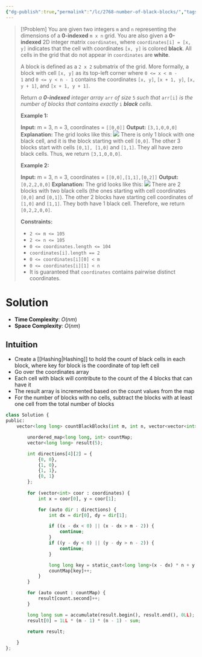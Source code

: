 ```yaml
---
{"dg-publish":true,"permalink":"/lc/2768-number-of-black-blocks/","tags":["matrix","hashing"]}
---
```


>[!Problem]
>You are given two integers `m` and `n` representing the dimensions of a **0-indexed** `m x n` grid.
> You are also given a **0-indexed** 2D integer matrix `coordinates`, where `coordinates[i] = [x, y]` indicates that the cell with coordinates `[x, y]` is colored **black**. All cells in the grid that do not appear in `coordinates` are **white**.
> 
> A block is defined as a `2 x 2` submatrix of the grid. More formally, a block with cell `[x, y]` as its top-left corner where `0 <= x < m - 1` and `0 <= y < n - 1` contains the coordinates `[x, y]`, `[x + 1, y]`, `[x, y + 1]`, and `[x + 1, y + 1]`.
> 
> Return _a **0-indexed** integer array_ `arr` _of size_ `5` _such that_ `arr[i]` _is the number of blocks that contains exactly_ `i` _**black** cells_.
> 
> **Example 1:**
> 
> **Input:** m = 3, n = 3, coordinates = `[[0,0]]`
> **Output:** `[3,1,0,0,0]`
> **Explanation:** The grid looks like this:
> ![](https://assets.leetcode.com/uploads/2023/06/18/screen-shot-2023-06-18-at-44656-am.png)
> There is only 1 block with one black cell, and it is the block starting with cell `[0,0]`.
> The other 3 blocks start with cells `[0,1], [1,0]` and `[1,1]`. They all have zero black cells. 
> Thus, we return `[3,1,0,0,0]`. 
> 
> **Example 2:**
> 
> **Input:** m = 3, n = 3, coordinates = `[[0,0],[1,1],[0,2]]`
> **Output:** `[0,2,2,0,0]`
> **Explanation:** The grid looks like this:
> ![](https://assets.leetcode.com/uploads/2023/06/18/screen-shot-2023-06-18-at-45018-am.png)
> There are 2 blocks with two black cells (the ones starting with cell coordinates `[0,0]` and `[0,1]`).
> The other 2 blocks have starting cell coordinates of `[1,0]` and `[1,1]`. They both have 1 black cell.
> Therefore, we return `[0,2,2,0,0]`.
> 
> **Constraints:**
> 
> - `2 <= m <= 105`
> - `2 <= n <= 105`
> - `0 <= coordinates.length <= 104`
> - `coordinates[i].length == 2`
> - `0 <= coordinates[i][0] < m`
> - `0 <= coordinates[i][1] < n`
> - It is guaranteed that `coordinates` contains pairwise distinct coordinates.

# Solution
- **Time Complexity**: $O(nm)$
- **Space Complexity**: $O(nm)$
## Intuition
- Create a [[Hashing\|Hashing]] to hold the count of black cells in each block, where key for block is the coordinate of top left cell
- Go over the coordinates array
- Each cell with black will contribute to the count of the 4 blocks that can have it
- The result array is incremented based on the count values from the map
- For the number of blocks with no cells, subtract the blocks with at least one cell from the total number of blocks
```python
class Solution {
public:
    vector<long long> countBlackBlocks(int m, int n, vector<vector<int>>& coordinates) {

        unordered_map<long long, int> countMap;
        vector<long long> result(5);

        int directions[4][2] = {
            {0, 0},
            {1, 0},
            {1, 1},
            {0, 1}
        };
        
        for (vector<int> coor : coordinates) {
            int x = coor[0], y = coor[1];

            for (auto dir : directions) {
                int dx = dir[0], dy = dir[1];

                if ((x - dx < 0) || (x - dx > m - 2)) {
                    continue;
                }
                if ((y - dy < 0) || (y - dy > n - 2)) {
                    continue;
                }

                long long key = static_cast<long long>(x - dx) * n + y - dy;
                countMap[key]++;
            }
        }

        for (auto count : countMap) {
            result[count.second]++;
        }

        long long sum = accumulate(result.begin(), result.end(), 0LL);
        result[0] = 1LL * (m - 1) * (n - 1) - sum;

        return result;
        
    }
};
```